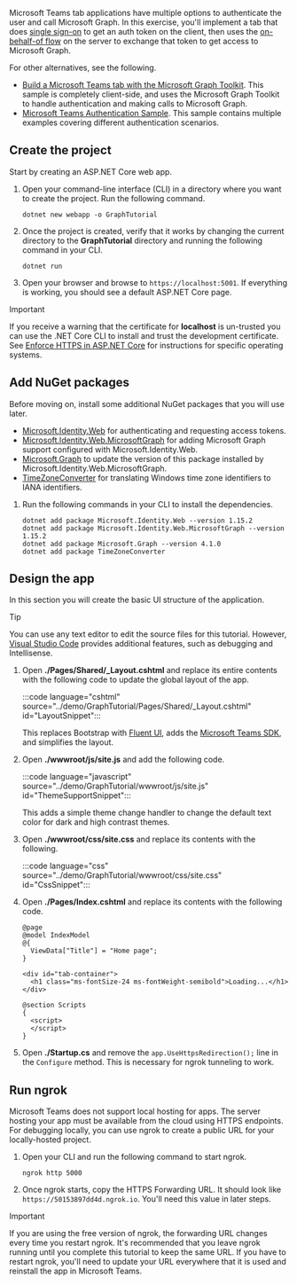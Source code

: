 <!-- markdownlint-disable MD002 MD041 -->

Microsoft Teams tab applications have multiple options to authenticate the user and call Microsoft Graph. In this exercise, you'll implement a tab that does [single sign-on](/microsoftteams/platform/tabs/how-to/authentication/auth-aad-sso) to get an auth token on the client, then uses the [on-behalf-of flow](/azure/active-directory/develop/v2-oauth2-on-behalf-of-flow) on the server to exchange that token to get access to Microsoft Graph.

For other alternatives, see the following.

- [Build a Microsoft Teams tab with the Microsoft Graph Toolkit](/graph/toolkit/get-started/build-a-microsoft-teams-tab). This sample is completely client-side, and uses the Microsoft Graph Toolkit to handle authentication and making calls to Microsoft Graph.
- [Microsoft Teams Authentication Sample](https://github.com/OfficeDev/microsoft-teams-sample-auth-node). This sample contains multiple examples covering different authentication scenarios.

## Create the project

Start by creating an ASP.NET Core web app.

1. Open your command-line interface (CLI) in a directory where you want to create the project. Run the following command.

    ```Shell
    dotnet new webapp -o GraphTutorial
    ```

1. Once the project is created, verify that it works by changing the current directory to the **GraphTutorial** directory and running the following command in your CLI.

    ```Shell
    dotnet run
    ```

1. Open your browser and browse to `https://localhost:5001`. If everything is working, you should see a default ASP.NET Core page.

> [!IMPORTANT]
> If you receive a warning that the certificate for **localhost** is un-trusted you can use the .NET Core CLI to install and trust the development certificate. See [Enforce HTTPS in ASP.NET Core](/aspnet/core/security/enforcing-ssl?view=aspnetcore-3.1) for instructions for specific operating systems.

## Add NuGet packages

Before moving on, install some additional NuGet packages that you will use later.

- [Microsoft.Identity.Web](https://www.nuget.org/packages/Microsoft.Identity.Web/) for authenticating and requesting access tokens.
- [Microsoft.Identity.Web.MicrosoftGraph](https://www.nuget.org/packages/Microsoft.Identity.Web.MicrosoftGraph/) for adding Microsoft Graph support configured with Microsoft.Identity.Web.
- [Microsoft.Graph](https://www.nuget.org/packages/Microsoft.Graph/) to update the version of this package installed by Microsoft.Identity.Web.MicrosoftGraph.
- [TimeZoneConverter](https://github.com/mj1856/TimeZoneConverter) for translating Windows time zone identifiers to IANA identifiers.

1. Run the following commands in your CLI to install the dependencies.

    ```Shell
    dotnet add package Microsoft.Identity.Web --version 1.15.2
    dotnet add package Microsoft.Identity.Web.MicrosoftGraph --version 1.15.2
    dotnet add package Microsoft.Graph --version 4.1.0
    dotnet add package TimeZoneConverter
    ```

## Design the app

In this section you will create the basic UI structure of the application.

> [!TIP]
> You can use any text editor to edit the source files for this tutorial. However, [Visual Studio Code](https://code.visualstudio.com/) provides additional features, such as debugging and Intellisense.

1. Open **./Pages/Shared/_Layout.cshtml** and replace its entire contents with the following code to update the global layout of the app.

    :::code language="cshtml" source="../demo/GraphTutorial/Pages/Shared/_Layout.cshtml" id="LayoutSnippet":::

    This replaces Bootstrap with [Fluent UI](https://developer.microsoft.com/fluentui), adds the [Microsoft Teams SDK](/javascript/api/overview/msteams-client), and simplifies the layout.

1. Open **./wwwroot/js/site.js** and add the following code.

    :::code language="javascript" source="../demo/GraphTutorial/wwwroot/js/site.js" id="ThemeSupportSnippet":::

    This adds a simple theme change handler to change the default text color for dark and high contrast themes.

1. Open **./wwwroot/css/site.css** and replace its contents with the following.

    :::code language="css" source="../demo/GraphTutorial/wwwroot/css/site.css" id="CssSnippet":::

1. Open **./Pages/Index.cshtml** and replace its contents with the following code.

    ```cshtml
    @page
    @model IndexModel
    @{
      ViewData["Title"] = "Home page";
    }

    <div id="tab-container">
      <h1 class="ms-fontSize-24 ms-fontWeight-semibold">Loading...</h1>
    </div>

    @section Scripts
    {
      <script>
      </script>
    }
    ```

1. Open **./Startup.cs** and remove the `app.UseHttpsRedirection();` line in the `Configure` method. This is necessary for ngrok tunneling to work.

## Run ngrok

Microsoft Teams does not support local hosting for apps. The server hosting your app must be available from the cloud using HTTPS endpoints. For debugging locally, you can use ngrok to create a public URL for your locally-hosted project.

1. Open your CLI and run the following command to start ngrok.

    ```Shell
    ngrok http 5000
    ```

1. Once ngrok starts, copy the HTTPS Forwarding URL. It should look like `https://50153897dd4d.ngrok.io`. You'll need this value in later steps.

> [!IMPORTANT]
> If you are using the free version of ngrok, the forwarding URL changes every time you restart ngrok. It's recommended that you leave ngrok running until you complete this tutorial to keep the same URL. If you have to restart ngrok, you'll need to update your URL everywhere that it is used and reinstall the app in Microsoft Teams.
